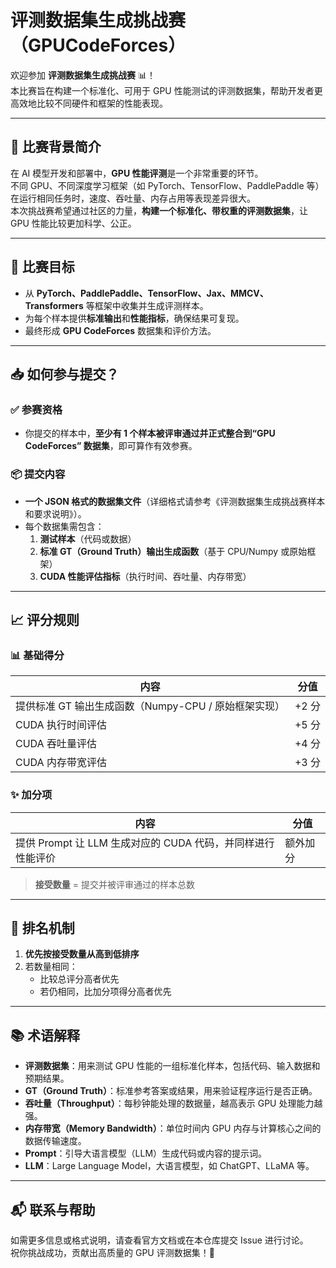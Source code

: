 # 评测数据集生成挑战赛（GPUCodeForces）

欢迎参加 **评测数据集生成挑战赛** 📊！  
本比赛旨在构建一个标准化、可用于 GPU 性能测试的评测数据集，帮助开发者更高效地比较不同硬件和框架的性能表现。

---

## 🧠 比赛背景简介

在 AI 模型开发和部署中，**GPU 性能评测**是一个非常重要的环节。  
不同 GPU、不同深度学习框架（如 PyTorch、TensorFlow、PaddlePaddle 等）在运行相同任务时，速度、吞吐量、内存占用等表现差异很大。  
本次挑战赛希望通过社区的力量，**构建一个标准化、带权重的评测数据集**，让 GPU 性能比较更加科学、公正。

---

## 🎯 比赛目标

- 从 **PyTorch、PaddlePaddle、TensorFlow、Jax、MMCV、Transformers** 等框架中收集并生成评测样本。
- 为每个样本提供**标准输出**和**性能指标**，确保结果可复现。
- 最终形成 **GPU CodeForces** 数据集和评价方法。

---

## 📥 如何参与提交？

### ✅ 参赛资格
- 你提交的样本中，**至少有 1 个样本被评审通过并正式整合到“GPU CodeForces” 数据集**，即可算作有效参赛。

### 📦 提交内容
- **一个 JSON 格式的数据集文件**（详细格式请参考《评测数据集生成挑战赛样本和要求说明》）。
- 每个数据集需包含：
  1. **测试样本**（代码或数据）
  2. **标准 GT（Ground Truth）输出生成函数**（基于 CPU/Numpy 或原始框架）
  3. **CUDA 性能评估指标**（执行时间、吞吐量、内存带宽）

---

## 📈 评分规则

### 📊 基础得分
| 内容 | 分值 |
|------|------|
| 提供标准 GT 输出生成函数（Numpy-CPU / 原始框架实现） | +2 分 |
| CUDA 执行时间评估 | +5 分 |
| CUDA 吞吐量评估 | +4 分 |
| CUDA 内存带宽评估 | +3 分 |

### ✨ 加分项
| 内容 | 分值 |
|------|------|
| 提供 Prompt 让 LLM 生成对应的 CUDA 代码，并同样进行性能评价 | 额外加分 |

> **接受数量** = 提交并被评审通过的样本总数

---

## 🏅 排名机制

1. **优先按接受数量从高到低排序**
2. 若数量相同：
   - 比较总评分高者优先
   - 若仍相同，比加分项得分高者优先

---

## 📚 术语解释

- **评测数据集**：用来测试 GPU 性能的一组标准化样本，包括代码、输入数据和预期结果。
- **GT（Ground Truth）**：标准参考答案或结果，用来验证程序运行是否正确。
- **吞吐量（Throughput）**：每秒钟能处理的数据量，越高表示 GPU 处理能力越强。
- **内存带宽（Memory Bandwidth）**：单位时间内 GPU 内存与计算核心之间的数据传输速度。
- **Prompt**：引导大语言模型（LLM）生成代码或内容的提示词。
- **LLM**：Large Language Model，大语言模型，如 ChatGPT、LLaMA 等。

---

## 📬 联系与帮助

如需更多信息或格式说明，请查看官方文档或在本仓库提交 Issue 进行讨论。  
祝你挑战成功，贡献出高质量的 GPU 评测数据集！🚀
